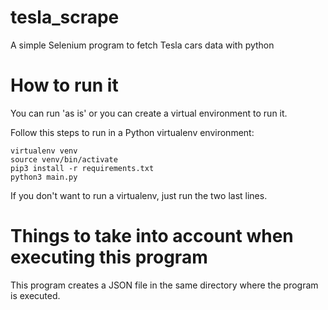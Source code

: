 # tesla_scrape
A simple Selenium program to fetch Tesla cars data with python

# How to run it

You can run 'as is' or you can create a virtual environment to run it.

Follow this steps to run in a Python virtualenv environment:

```
virtualenv venv
source venv/bin/activate
pip3 install -r requirements.txt
python3 main.py
```

If you don't want to run a virtualenv, just run the two last lines.


# Things to take into account when executing this program

This program creates a JSON file in the same directory where the program is executed.